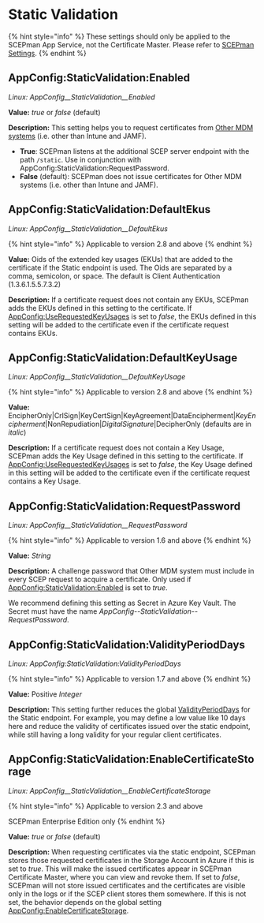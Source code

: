 # Static Validation

{% hint style="info" %}
These settings should only be applied to the SCEPman App Service, not the Certificate Master. Please refer to [SCEPman Settings](../).
{% endhint %}

## AppConfig:StaticValidation:Enabled

_Linux: AppConfig\_\_StaticValidation\_\_Enabled_

**Value:** _true_ or _false_ (default)

**Description:** This setting helps you to request certificates from [Other MDM systems](../../../certificate-management/static-certificates/) (i.e. other than Intune and JAMF).

* **True**: SCEPman listens at the additional SCEP server endpoint with the path `/static`. Use in conjunction with AppConfig:StaticValidation:RequestPassword.&#x20;
* **False** (default): SCEPman does not issue certificates for Other MDM systems (i.e. other than Intune and JAMF).

## AppConfig:StaticValidation:DefaultEkus

_Linux: AppConfig\_\_StaticValidation\_\_DefaultEkus_

{% hint style="info" %}
Applicable to version 2.8 and above
{% endhint %}

**Value:** Oids of the extended key usages (EKUs) that are added to the certificate if the Static endpoint is used. The Oids are separated by a comma, semicolon, or space. The default is Client Authentication (1.3.6.1.5.5.7.3.2)

**Description:** If a certificate request does not contain any EKUs, SCEPman adds the EKUs defined in this setting to the certificate. If [AppConfig:UseRequestedKeyUsages](../certificates.md#appconfig-userequestedkeyusages) is set to _false_, the EKUs defined in this setting will be added to the certificate even if the certificate request contains EKUs.

## AppConfig:StaticValidation:DefaultKeyUsage

_Linux: AppConfig\_\_StaticValidation\_\_DefaultKeyUsage_

{% hint style="info" %}
Applicable to version 2.8 and above
{% endhint %}

**Value:** EncipherOnly|CrlSign|KeyCertSign|KeyAgreement|DataEncipherment|_KeyEncipherment_|NonRepudiation|_DigitalSignature_|DecipherOnly (defaults are in _italic_)

**Description:** If a certificate request does not contain a Key Usage, SCEPman adds the Key Usage defined in this setting to the certificate. If [AppConfig:UseRequestedKeyUsages](../certificates.md#appconfig-userequestedkeyusages) is set to _false_, the Key Usage defined in this setting will be added to the certificate even if the certificate request contains a Key Usage.

## AppConfig:StaticValidation:RequestPassword

_Linux: AppConfig\_\_StaticValidation\_\_RequestPassword_

{% hint style="info" %}
Applicable to version 1.6 and above
{% endhint %}

**Value:** _String_

**Description:** A challenge password that Other MDM system must include in every SCEP request to acquire a certificate. Only used if [AppConfig:StaticValidation:Enabled](static-validation.md#appconfig-staticvalidation-enabled) is set to _true_.

We recommend defining this setting as Secret in Azure Key Vault. The Secret must have the name _AppConfig--StaticValidation--RequestPassword_.

## AppConfig:StaticValidation:ValidityPeriodDays

_Linux: AppConfig:StaticValidation:ValidityPeriodDays_

{% hint style="info" %}
Applicable to version 1.7 and above
{% endhint %}

**Value:** Positive _Integer_

**Description:** This setting further reduces the global [ValidityPeriodDays](../certificates.md#appconfig-validityperioddays) for the Static endpoint. For example, you may define a low value like 10 days here and reduce the validity of certificates issued over the static endpoint, while still having a long validity for your regular client certificates.

## AppConfig:StaticValidation:EnableCertificateStorage

_Linux: AppConfig\_\_StaticValidation\_\_EnableCertificateStorage_

{% hint style="info" %}
Applicable to version 2.3 and above

SCEPman Enterprise Edition only
{% endhint %}

**Value:** _true_ or _false_ (default)

**Description:** When requesting certificates via the static endpoint, SCEPman stores those requested certificates in the Storage Account in Azure if this is set to _true_. This will make the issued certificates appear in SCEPman Certificate Master, where you can view and revoke them. If set to _false_, SCEPman will not store issued certificates and the certificates are visible only in the logs or if the SCEP client stores them somewhere. If this is not set, the behavior depends on the global setting [AppConfig:EnableCertificateStorage](../basics.md#appconfig-enablecertificatestorage).
